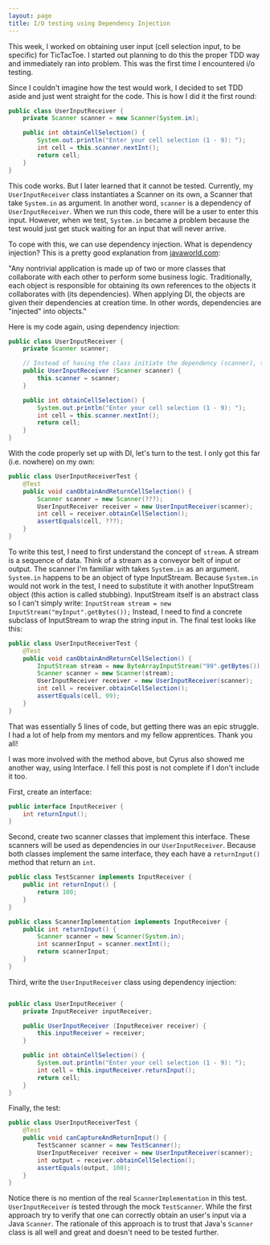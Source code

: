 ```yaml
---
layout: page
title: I/O testing using Dependency Injection
---
```


This week, I worked on obtaining user input (cell selection input, to be specific) for TicTacToe. 
I started out planning to do this the proper TDD way and immediately ran into problem. This was the first time I encountered i/o testing. 

Since I couldn't imagine how the test would work, I decided to set TDD aside and just went straight for the code.
This is how I did it the first round:

```java
public class UserInputReceiver {
    private Scanner scanner = new Scanner(System.in);

    public int obtainCellSelection() {
        System.out.println("Enter your cell selection (1 - 9): ");
        int cell = this.scanner.nextInt();
        return cell;
    }
}
```

This code works. But I later learned that it cannot be tested. 
Currently, my `UserInputReceiver` class instantiates a Scanner on its own, a Scanner that take `System.in` as argument. In another word, `scanner` is a dependency of `UserInputReceiver`. 
When we run this code, there will be a user to enter this input. However, when we test, `System.in` became a problem because the test would just get stuck waiting for an input that will never arrive. 

To cope with this, we can use dependency injection. What is dependency injection?
This is a pretty good explanation from <a href="http://www.javaworld.com/article/2071914/excellent-explanation-of-dependency-injection--inversion-of-control-.html">javaworld.com</a>:

"Any nontrivial application is made up of two or more classes that collaborate with each other to perform some business logic. Traditionally, each object is responsible for obtaining its own references to the objects it collaborates with (its dependencies). When applying DI, the objects are given their dependencies at creation time. In other words, dependencies are "injected" into objects."

Here is my code again, using dependency injection:

```java
public class UserInputReceiver {
    private Scanner scanner;

    // Instead of having the class initiate the dependency (scanner), the dependency is passed in via a constructor. 
    public UserInputReceiver (Scanner scanner) {
        this.scanner = scanner;
    }

    public int obtainCellSelection() {
        System.out.println("Enter your cell selection (1 - 9): ");
        int cell = this.scanner.nextInt();
        return cell;
    }
}
```

With the code properly set up with DI, let's turn to the test.
I only got this far (i.e. nowhere) on my own:

```java
public class UserInputReceiverTest {
    @Test
    public void canObtainAndReturnCellSelection() {
        Scanner scanner = new Scanner(???);
        UserInputReceiver receiver = new UserInputReceiver(scanner);
        int cell = receiver.obtainCellSelection();
        assertEquals(cell, ???);
    }
}
```

To write this test, I need to first understand the concept of `stream`. A stream is a sequence of data. Think of a stream as a conveyor belt of input or output.
The scanner I'm familiar with takes `System.in` as an argument. `System.in` happens to be an object of type InputStream. 
Because `System.in` would not work in the test, I need to substitute it with another InputStream object (this action is called stubbing). 
InputStream itself is an abstract class so I can't simply write: `InputStream stream = new InputStream("myInput".getBytes());`
Instead, I need to find a concrete subclass of InputStream to wrap the string input in.
The final test looks like this:

```java
public class UserInputReceiverTest {
    @Test
    public void canObtainAndReturnCellSelection() {
        InputStream stream = new ByteArrayInputStream("99".getBytes());
        Scanner scanner = new Scanner(stream);
        UserInputReceiver receiver = new UserInputReceiver(scanner);
        int cell = receiver.obtainCellSelection();
        assertEquals(cell, 99);
    }
}
```

That was essentially 5 lines of code, but getting there was an epic struggle.
I had a lot of help from my mentors and my fellow apprentices. Thank you all!

I was more involved with the method above, but Cyrus also showed me another way, using Interface.
I fell this post is not complete if I don't include it too.


First, create an interface:

```java
public interface InputReceiver {
    int returnInput();
}
```

Second, create two scanner classes that implement this interface. 
These scanners will be used as dependencies in our `UserInputReceiver`. 
Because both classes implement the same interface, they each have a `returnInput()` method that return an `int`.

```java
public class TestScanner implements InputReceiver {
    public int returnInput() {
        return 100;
    }
}
```

```java
public class ScannerImplementation implements InputReceiver {
    public int returnInput() {
        Scanner scanner = new Scanner(System.in);
        int scannerInput = scanner.nextInt();
        return scannerInput;
    }
}
```

Third, write the `UserInputReceiver` class using dependency injection:
```java

public class UserInputReceiver {
    private InputReceiver inputReceiver;

    public UserInputReceiver (InputReceiver receiver) {
        this.inputReceiver = receiver;
    }

    public int obtainCellSelection() {
        System.out.println("Enter your cell selection (1 - 9): ");
        int cell = this.inputReceiver.returnInput();
        return cell;
    }
}
```

Finally, the test:

```java
public class UserInputReceiverTest {
    @Test
    public void canCaptureAndReturnInput() {
        TestScanner scanner = new TestScanner();
        UserInputReceiver receiver = new UserInputReceiver(scanner);
        int output = receiver.obtainCellSelection();
        assertEquals(output, 100);
    }
}
```
Notice there is no mention of the real `ScannerImplementation` in this test. 
`UserInputReceiver` is tested through the mock `TestScanner`.
While the first approach try to verify that one can correctly obtain an user's input via a Java `Scanner`. The rationale of this approach is to trust that Java's `Scanner` class is all well and great and doesn't need to be tested further.
